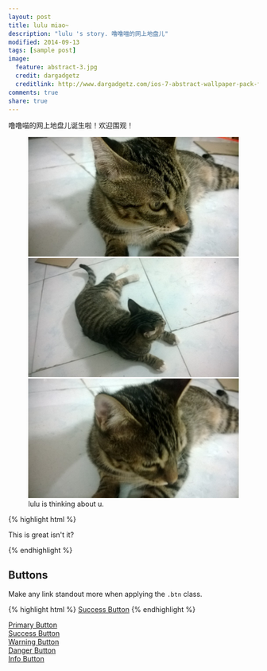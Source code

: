 ```yaml
---
layout: post
title: lulu miao~
description: "lulu 's story. 噜噜喵的网上地盘儿"
modified: 2014-09-13
tags: [sample post]
image:
  feature: abstract-3.jpg
  credit: dargadgetz
  creditlink: http://www.dargadgetz.com/ios-7-abstract-wallpaper-pack-for-iphone-5-and-ipod-touch-retina/
comments: true
share: true
---
```


 噜噜喵的网上地盘儿诞生啦！欢迎围观！

<figure class="third">
    <img src="../images/2014/09/k13.jpg" alt="">
    <img src="../images/2014/09/k14.jpg" alt="">
    <img src="../images/2014/09/k15.jpg" alt="">
        <figcaption>lulu is thinking about u.</figcaption>
</figure>


{% highlight html %}
    <div id="lulu is awesome">
        <p>This is great isn't it?</p>
    </div>
{% endhighlight %}



## Buttons

Make any link standout more when applying the `.btn` class.

{% highlight html %}
<a href="#" class="btn btn-success">Success Button</a>
{% endhighlight %}

<div markdown="0"><a href="#" class="btn">Primary Button</a></div>
<div markdown="0"><a href="#" class="btn btn-success">Success Button</a></div>
<div markdown="0"><a href="#" class="btn btn-warning">Warning Button</a></div>
<div markdown="0"><a href="#" class="btn btn-danger">Danger Button</a></div>
<div markdown="0"><a href="#" class="btn btn-info">Info Button</a></div>
